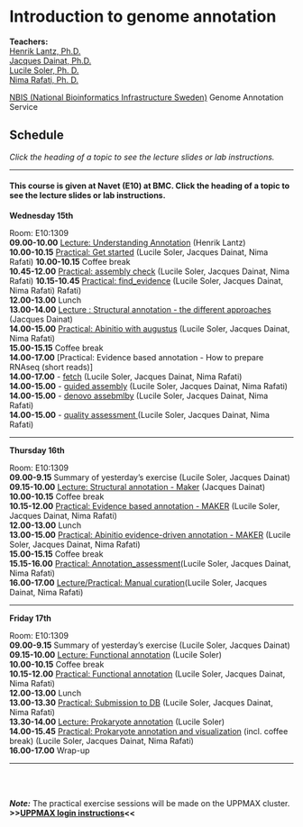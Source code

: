 # Introduction to genome annotation

**Teachers:**  
[Henrik Lantz, Ph.D.](https://nbis.se/about/staff/henrik-lantz/)  
[Jacques Dainat, Ph.D.](http://nbis.se/about/staff/jacques-dainat/)  
[Lucile Soler, Ph. D.](http://nbis.se/about/staff/lucile-soler/)  
[Nima Rafati, Ph. D.]()  

[NBIS (National Bioinformatics Infrastructure Sweden)](https://nbis.se)
Genome Annotation Service   
  

## Schedule

*Click the heading of a topic to see the lecture slides or lab instructions.*

<hr>

#### This course is given at Navet (E10) at BMC. Click the heading of a topic to see the lecture slides or lab instructions.

**Wednesday 15th** 

Room: E10:1309  
**09.00-10.00** [Lecture: Understanding Annotation](lectures/) (Henrik Lantz)  
**10.00-10.15** [Practical: Get started](labs/get_started) (Lucile Soler, Jacques Dainat, Nima Rafati)
**10.00-10.15** Coffee break  
**10.45-12.00** [Practical: assembly check](labs/assembly_check) (Lucile Soler, Jacques Dainat, Nima Rafati)
**10.15-10.45** [Practical: find_evidence](labs/find_all_evidence) (Lucile Soler, Jacques Dainat, Nima Rafati)
Rafati)  
**12.00-13.00** Lunch  
**13.00-14.00** [Lecture : Structural annotation - the different approaches](lectures/)  (Jacques Dainat)  
**14.00-15.00** [Practical: Abinitio with augustus](labs/augustus) (Lucile Soler, Jacques Dainat, Nima Rafati)  
**15.00-15.15** Coffee break  
**14.00-17.00** [Practical: Evidence based annotation - How to prepare RNAseq (short reads)]  
**14.00-17.00**             - [fetch](labs/rnaseq_fetch) (Lucile Soler, Jacques Dainat, Nima Rafati)  
**14.00-15.00**             - [guided assembly](labs/rnaseq_guided_assembly) (Lucile Soler, Jacques Dainat, Nima Rafati)  
**14.00-15.00**             - [denovo assebmlby](labs/rnaseq_denovo_assembly) (Lucile Soler, Jacques Dainat, Nima Rafati)  
**14.00-15.00**             - [quality assessment ](labs/rnaseq_assembly_assessment) (Lucile Soler, Jacques Dainat, Nima Rafati)  
<hr>

**Thursday 16th**  

Room: E10:1309  
**09.00-9.15** Summary of yesterday’s exercise (Lucile Soler, Jacques Dainat)  
**09.15-10.00** [Lecture: Structural annotation - Maker](slides/) (Jacques Dainat)  
**10.00-10.15** Coffee break  
**10.15-12.00** [Practical: Evidence based annotation - MAKER](labs/maker_umbrella) (Lucile Soler, Jacques Dainat, Nima Rafati)  
**12.00-13.00** Lunch   
**13.00-15.00** [Practical: Abinitio evidence-driven annotation - MAKER](labs/maker_umbrella) (Lucile Soler, Jacques Dainat, Nima Rafati)  
**15.00-15.15** Coffee break  
**15.15-16.00** [Practical: Annotation_assessment](labs/annotation_assessment)(Lucile Soler, Jacques Dainat, Nima Rafati)  
**16.00-17.00** [Lecture/Practical: Manual curation](labs/manual_curation)(Lucile Soler, Jacques Dainat, Nima Rafati)  

<hr>

**Friday 17th**  

Room: E10:1309  
**09.00-9.15** Summary of yesterday’s exercise (Lucile Soler, Jacques Dainat)  
**09.15-10.00** [Lecture: Functional annotation](slides/) (Lucile Soler)  
**10.00-10.15** Coffee break  
**10.15-12.00** [Practical: Functional annotation](labs/functional_annotation) (Lucile Soler, Jacques Dainat, Nima Rafati)   
**12.00-13.00** Lunch  
**13.00-13.30** [Practical: Submission to DB](labs/submission) (Lucile Soler, Jacques Dainat, Nima Rafati)  
**13.30-14.00** [Lecture: Prokaryote annotation](slides/) (Lucile Soler)  
**14.00-15.45** [Practical: Prokaryote annotation and visualization](labs/prokaryote_annotation) (incl. coffee break) (Lucile Soler, Jacques Dainat, Nima Rafati)  
**16.00-17.00** Wrap-up  

<hr>

<br/>
<br/>

***Note:***
The practical exercise sessions will be made on the UPPMAX cluster. **>>[UPPMAX login instructions](uppmax_login)<<**
